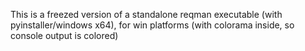 This is a freezed version of a standalone reqman executable (with pyinstaller/windows x64), for win platforms (with colorama inside, so console output is colored)
